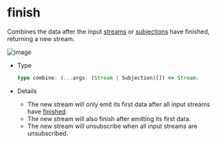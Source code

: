 # finish

Combines the data after the input [streams](/en/api/index#stream) or [subjections](/en/api/index#subjection) have finished, returning a new stream.

![image](/finish.drawio.svg)

- Type

  ```typescript
  type combine: (...args: (Stream | Subjection)[]) => Stream;
  ```

- Details

  - The new stream will only emit its first data after all input streams have [finished](/en/guide/base#completion).
  - The new stream will also finish after emitting its first data.
  - The new stream will unsubscribe when all input streams are unsubscribed.
